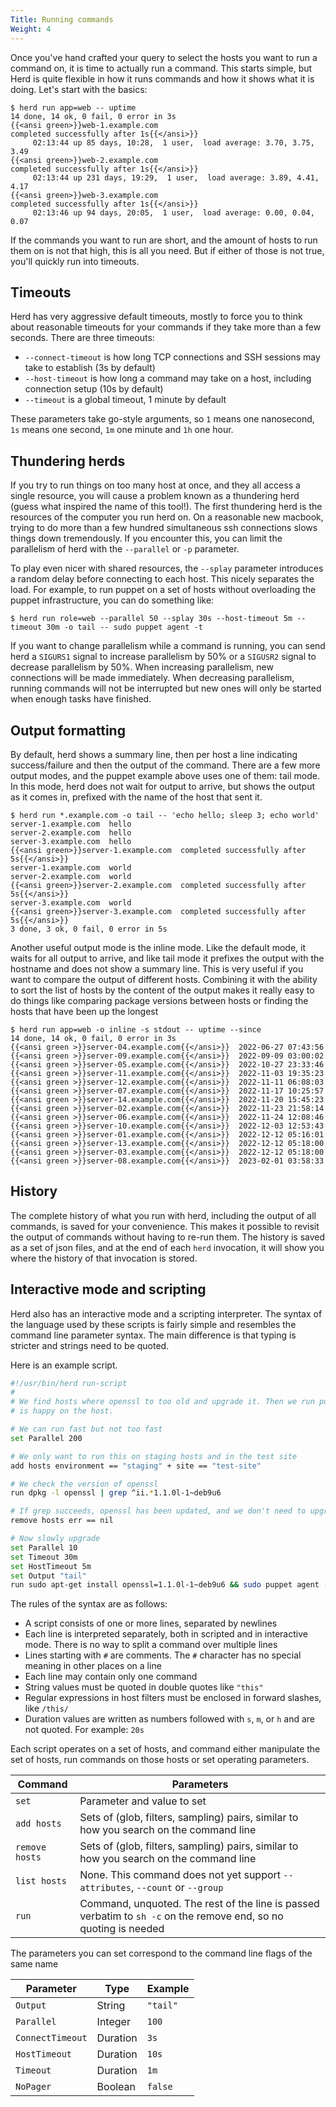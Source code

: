 ```yaml
---
Title: Running commands
Weight: 4
---
```


Once you've hand crafted your query to select the hosts you want to run a command on, it is time to
actually run a command. This starts simple, but Herd is quite flexible in how it runs commands and
how it shows what it is doing. Let's start with the basics:

```console
$ herd run app=web -- uptime
14 done, 14 ok, 0 fail, 0 error in 3s
{{<ansi green>}}web-1.example.com                                 completed successfully after 1s{{</ansi>}}
     02:13:44 up 85 days, 10:28,  1 user,  load average: 3.70, 3.75, 3.49
{{<ansi green>}}web-2.example.com                                 completed successfully after 1s{{</ansi>}}
     02:13:44 up 231 days, 19:29,  1 user,  load average: 3.89, 4.41, 4.17
{{<ansi green>}}web-3.example.com                                 completed successfully after 1s{{</ansi>}}
     02:13:46 up 94 days, 20:05,  1 user,  load average: 0.00, 0.04, 0.07
```

If the commands you want to run are short, and the amount of hosts to run them on is not that high,
this is all you need. But if either of those is not true, you'll quickly run into timeouts.

## Timeouts

Herd has very aggressive default timeouts, mostly to force you to think about reasonable timeouts
for your commands if they take more than a few seconds. There are three timeouts:

- `--connect-timeout` is how long TCP connections and SSH sessions may take to establish (3s by default)
- `--host-timeout` is how long a command may take on a host, including connection setup (10s by default)
- `--timeout` is a global timeout, 1 minute by default

These parameters take go-style arguments, so `1` means one nanosecond, `1s` means one second, `1m` one
minute and `1h` one hour.

## Thundering herds

If you try to run things on too many host at once, and they all access a single resource, you will
cause a problem known as a thundering herd (guess what inspired the name of this tool!). The first
thundering herd is the resources of the computer you run herd on. On a reasonable new macbook,
trying to do more than a few hundred simultaneous ssh connections slows things down tremendously. If
you encounter this, you can limit the parallelism of herd with the `--parallel` or `-p` parameter.

To play even nicer with shared resources, the `--splay` parameter introduces a random delay before
connecting to each host. This nicely separates the load. For example, to run puppet on a set of
hosts without overloading the puppet infrastructure, you can do something like:

```console
$ herd run role=web --parallel 50 --splay 30s --host-timeout 5m --timeout 30m -o tail -- sudo puppet agent -t
```

If you want to change parallelism while a command is running, you can send herd a `SIGURS1` signal
to increase parallelism by 50% or a `SIGUSR2` signal to decrease parallelism by 50%. When increasing
parallelism, new connections will be made immediately. When decreasing parallelism, running commands
will not be interrupted but new ones will only be started when enough tasks have finished.

## Output formatting

By default, herd shows a summary line, then per host a line indicating success/failure and then the
output of the command. There are a few more output modes, and the puppet example above uses one of
them: tail mode. In this mode, herd does not wait for output to arrive, but shows the output as it
comes in, prefixed with the name of the host that sent it.

```console
$ herd run *.example.com -o tail -- 'echo hello; sleep 3; echo world'
server-1.example.com  hello
server-2.example.com  hello
server-3.example.com  hello
{{<ansi green>}}server-1.example.com  completed successfully after 5s{{</ansi>}}
server-1.example.com  world
server-2.example.com  world
{{<ansi green>}}server-2.example.com  completed successfully after 5s{{</ansi>}}
server-3.example.com  world
{{<ansi green>}}server-3.example.com  completed successfully after 5s{{</ansi>}}
3 done, 3 ok, 0 fail, 0 error in 5s
```

Another useful output mode is the inline mode. Like the default mode, it waits for all output to
arrive, and like tail mode it prefixes the output with the hostname and does not show a summary
line. This is very useful if you want to compare the output of different hosts. Combining it with
the ability to sort the list of hosts by the content of the output makes it really easy to do things
like comparing package versions between hosts or finding the hosts that have been up the longest

```console
$ herd run app=web -o inline -s stdout -- uptime --since
14 done, 14 ok, 0 fail, 0 error in 3s
{{<ansi green >}}server-04.example.com{{</ansi>}}  2022-06-27 07:43:56
{{<ansi green >}}server-09.example.com{{</ansi>}}  2022-09-09 03:00:02
{{<ansi green >}}server-05.example.com{{</ansi>}}  2022-10-27 23:33:46
{{<ansi green >}}server-11.example.com{{</ansi>}}  2022-11-03 19:35:23
{{<ansi green >}}server-12.example.com{{</ansi>}}  2022-11-11 06:08:03
{{<ansi green >}}server-07.example.com{{</ansi>}}  2022-11-17 10:25:57
{{<ansi green >}}server-14.example.com{{</ansi>}}  2022-11-20 15:45:23
{{<ansi green >}}server-02.example.com{{</ansi>}}  2022-11-23 21:58:14
{{<ansi green >}}server-06.example.com{{</ansi>}}  2022-11-24 12:08:46
{{<ansi green >}}server-10.example.com{{</ansi>}}  2022-12-03 12:53:43
{{<ansi green >}}server-01.example.com{{</ansi>}}  2022-12-12 05:16:01
{{<ansi green >}}server-13.example.com{{</ansi>}}  2022-12-12 05:18:00
{{<ansi green >}}server-03.example.com{{</ansi>}}  2022-12-12 05:18:00
{{<ansi green >}}server-08.example.com{{</ansi>}}  2023-02-01 03:58:33
```

## History

The complete history of what you run with herd, including the output of all commands, is saved for
your convenience. This makes it possible to revisit the output of commands without having to re-run
them. The history is saved as a set of json files, and at the end of each `herd` invocation, it will
show you where the history of that invocation is stored.

## Interactive mode and scripting

Herd also has an interactive mode and a scripting interpreter. The syntax of the language used by
these scripts is fairly simple and resembles the command line parameter syntax. The main difference
is that typing is stricter and strings need to be quoted.

Here is an example script.

```sh
#!/usr/bin/herd run-script
#
# We find hosts where openssl to too old and upgrade it. Then we run puppet to make sure everything
# is happy on the host.

# We can run fast but not too fast
set Parallel 200

# We only want to run this on staging hosts and in the test site
add hosts environment == "staging" + site == "test-site"

# We check the version of openssl
run dpkg -l openssl | grep ^ii.*1.1.0l-1~deb9u6

# If grep succeeds, openssl has been updated, and we don't need to upgrade
remove hosts err == nil

# Now slowly upgrade
set Parallel 10
set Timeout 30m
set HostTimeout 5m
set Output "tail"
run sudo apt-get install openssl=1.1.0l-1~deb9u6 && sudo puppet agent -t
```

The rules of the syntax are as follows:

- A script consists of one or more lines, separated by newlines
- Each line is interpreted separately, both in scripted and in interactive mode. There is no way to
  split a command over multiple lines
- Lines starting with `#` are comments. The `#` character has no special meaning in other places on
  a line
- Each line may contain only one command
- String values must be quoted in double quotes like `"this"`
- Regular expressions in host filters must be enclosed in forward slashes, like `/this/`
- Duration values are written as numbers followed with `s`, `m`, or `h` and are not quoted. For
  example: `20s`

Each script operates on a set of hosts, and command either manipulate the set of hosts, run commands
on those hosts or set operating parameters.

| Command        | Parameters                                                                                                       |
|----------------|------------------------------------------------------------------------------------------------------------------|
| `set`          | Parameter and value to set                                                                                       |
| `add hosts`    | Sets of (glob, filters, sampling) pairs, similar to how you search on the command line                           |
| `remove hosts` | Sets of (glob, filters, sampling) pairs, similar to how you search on the command line                           |
| `list hosts`   | None. This command does not yet support `--attributes`, `--count` or `--group`                                   |
| `run`          | Command, unquoted. The rest of the line is passed verbatim to `sh -c` on the remove end, so no quoting is needed |

The parameters you can set correspond to the command line flags of the same name

| Parameter        | Type     | Example  |
|------------------|----------|----------|
| `Output`         | String   | `"tail"` |
| `Parallel`       | Integer  | `100`    |
| `ConnectTimeout` | Duration | `3s`     |
| `HostTimeout`    | Duration | `10s`    |
| `Timeout`        | Duration | `1m`     |
| `NoPager`        | Boolean  | `false`  |
